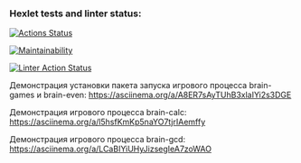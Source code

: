 ### Hexlet tests and linter status:
[![Actions Status](https://github.com/bbngpw/frontend-project-lvl1/workflows/hexlet-check/badge.svg)](https://github.com/bbngpw/frontend-project-lvl1/actions)

[![Maintainability](https://api.codeclimate.com/v1/badges/2556c278ed9e09891498/maintainability)](https://codeclimate.com/github/bbngpw/frontend-project-lvl1/maintainability)

[![Linter Action Status](https://github.com/bbngpw/frontend-project-lvl1/actions/workflows/run-eslint.yml/badge.svg)](https://github.com/bbngpw/frontend-project-lvl1/actions)

Демонстрация установки пакета запуска игрового процесса brain-games и brain-even: https://asciinema.org/a/A8ER7sAyTUhB3xlaIYi2s3DGE

Демонстрация игрового процесса brain-calc: https://asciinema.org/a/l5hsfKmKp5naYO7tjrIAemffy

Демонстрация игрового процесса brain-gcd: https://asciinema.org/a/LCaBIYiUHyJizsegIeA7zoWAO